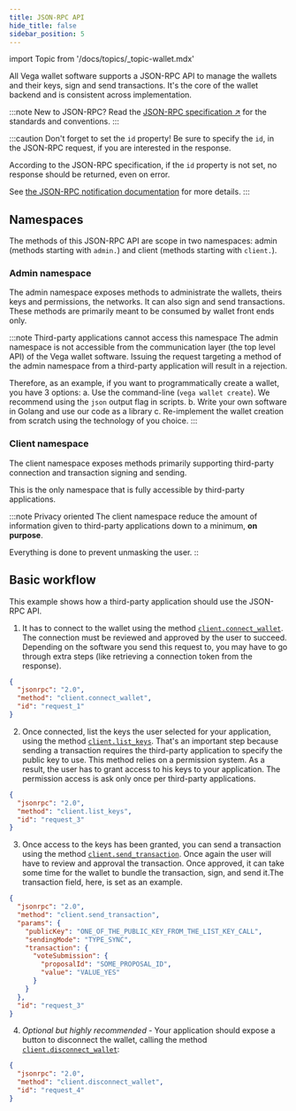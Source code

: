 ```yaml
---
title: JSON-RPC API
hide_title: false
sidebar_position: 5
---
```


import Topic from '/docs/topics/_topic-wallet.mdx'

<Topic />

All Vega wallet software supports a JSON-RPC API to manage the wallets and their keys, sign and send transactions. It's the core of the wallet backend and is consistent across implementation.

:::note New to JSON-RPC?
Read the [JSON-RPC specification ↗](https://www.jsonrpc.org/specification) for the standards and conventions.
:::

:::caution Don't forget to set the `id` property!
Be sure to specify the `id`, in the JSON-RPC request, if you are interested in the response.

According to the JSON-RPC specification, if the `id` property is not set, no response should be returned, even on error.

See [the JSON-RPC notification documentation](https://www.jsonrpc.org/specification#notification) for more details.
:::

## Namespaces

The methods of this JSON-RPC API are scope in two namespaces: admin (methods starting with `admin.`) and client (methods starting with `client.`).

### Admin namespace

The admin namespace exposes methods to administrate the wallets, theirs keys and permissions, the networks. It can also sign and send transactions. These methods are primarily meant to be consumed by wallet front ends only.

:::note Third-party applications cannot access this namespace
The admin namespace is not accessible from the communication layer (the top level API) of the Vega wallet software. Issuing the request targeting a method of the admin namespace from a third-party application will result in a rejection.

Therefore, as an example, if you want to programmatically create a wallet, you have 3 options:
a. Use the command-line (`vega wallet create`). We recommend using the `json` output flag in scripts.
b. Write your own software in Golang and use our code as a library
c. Re-implement the wallet creation from scratch using the technology of you choice.
:::

### Client namespace

The client namespace exposes methods primarily supporting third-party connection and transaction signing and sending.

This is the only namespace that is fully accessible by third-party applications.

:::note Privacy oriented
The client namespace reduce the amount of information given to third-party applications down to a minimum, **on purpose**.

Everything is done to prevent unmasking the user.
::

## Basic workflow

This example shows how a third-party application should use the JSON-RPC API.

1. It has to connect to the wallet using the method [`client.connect_wallet`](./reference/core/openrpc.md#clientconnectwallet). The connection must be reviewed and approved by the user to succeed. Depending on the software you send this request to, you may have to go through extra steps (like retrieving a connection token from the response).

```json
{
  "jsonrpc": "2.0",
  "method": "client.connect_wallet",
  "id": "request_1"
}
```

2. Once connected, list the keys the user selected for your application, using the method [`client.list_keys`](./reference/core/openrpc.md#clientlistkeys). That's an important step because sending a transaction requires the third-party application to specify the public key to use. This method relies on a permission system. As a result, the user has to grant access to his keys to your application. The permission access is ask only once per third-party applications.

```json
{
  "jsonrpc": "2.0",
  "method": "client.list_keys",
  "id": "request_3"
}
```

3. Once access to the keys has been granted, you can send a transaction using the method [`client.send_transaction`](./reference/core/openrpc.md#clientsendtransaction). Once again the user will have to review and approval the transaction. Once approved, it can take some time for the wallet to bundle the transaction, sign, and send it.The transaction field, here, is set as an example.

```json
{
  "jsonrpc": "2.0",
  "method": "client.send_transaction",
  "params": {
    "publicKey": "ONE_OF_THE_PUBLIC_KEY_FROM_THE_LIST_KEY_CALL",
    "sendingMode": "TYPE_SYNC",
    "transaction": {
      "voteSubmission": {
        "proposalId": "SOME_PROPOSAL_ID",
        "value": "VALUE_YES"
      }
    }
  },
  "id": "request_3"
}
```

4. *Optional but highly recommended* - Your application should expose a button to disconnect the wallet, calling the method [`client.disconnect_wallet`](./reference/core/openrpc.md#clientdisconnectwallet):

```json
{
  "jsonrpc": "2.0",
  "method": "client.disconnect_wallet",
  "id": "request_4"
}
```
